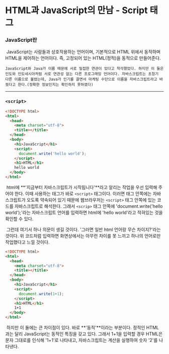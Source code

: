 # HTML과 JavaScript의 만남 - Script 태그



### JavaScript란

​	JavaScript는 사람들과 상호작용하는 언어이며, 기본적으로 HTML 위에서 동작하며 HTML을 제어하는 언어이다. 즉, 고정되어 있는 HTML(정적)을 동적으로 만들어준다. 

 	JavaScript와 Java가 이름 때문에 서로 밀접한 연관이 있다고 착각했었다. 하지만 이 둘은 인도와 인도네시아처럼 서로 연관성 없는 다른 프로그래밍 언어이다. 자바스크립트는 초창기 다른 이름으로 불렸는데, Java가 인기를 끌면서 마케팅 수단으로 이름을 자바스크립트라고 바꿨다고 한다.(정확한 정보인지는 확인하지 못하였다)



---



### `<script>`

```html
<!DOCTYPE html>
<html>
  <head>
    <meta charset="utf-8">
    <title></title>
  </head>
  <body>
    <h1>JavaScript</h1>
    <script>
      document.write('hello world');
    </script>
    <h1>HTML</h1>
    hello world
  </body>
</html>
```

​	html에 **'지금부터 자바스크립트가 시작됩니다'**라고 알리는 작업을 우선 입력해 주어야 한다. 이때 사용하는 태그가 바로 `<script>` 태그이다. 이러면 태그 안쪽에는 자바스크립트가 오도록 약속되어 있기 때문에 웹브라우저는 `<script>` 태그 안쪽에 있는 코드를 자바스크립트로 해석한다. 그래서 `<scrip>` 태그 안쪽에 'document.write('hello world');'라는 자바스크립트 언어를 입력하면 html에 'hello world'라고 적혀있는 것을 확인할 수 있다.

​	그런데 여기서 하나 의문이 생길 것이다. '그러면 일반 html 언어랑 무슨 차이지?'라는 것이다. 위 코드처럼 입력하면 화면상에서는 아무런 차이를 못 느끼고 하나의 언어로만 작업했다고 느낄 것이다.



```html
<!DOCTYPE html>
<html>
  <head>
    <meta charset="utf-8">
    <title></title>
  </head>
  <body>
    <h1>JavaScript</h1>
    <script>
      document.write(1+1);
    </script>
    <h1>HTML</h1>
    1+1
  </body>
</html>
```

​	하지만 이 둘에는 큰 차이점이 있다. 바로 **'동적'**이라는 부분이다. 정적인 HTML 과는 달리 JavaScript는 동적인 특징을 갖고 있다. 그래서 1+1을 입력할 경우 HTML은 문자 그대로를 인식해 '1+1'로 나타내고, 자바스크립트는 계산을 실행하여 숫자 '2'를 나타낸다.